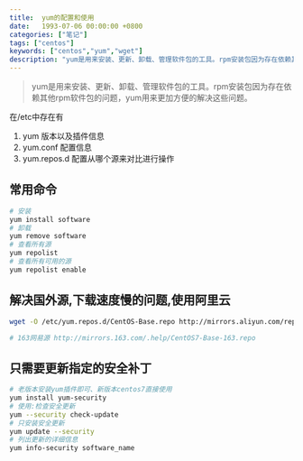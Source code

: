 ```yaml
---
title:  yum的配置和使用
date:   1993-07-06 00:00:00 +0800
categories: ["笔记"]
tags: ["centos"]
keywords: ["centos","yum","wget"]
description: "yum是用来安装、更新、卸载、管理软件包的工具。rpm安装包因为存在依赖其他rpm软件包的问题，yum用来更加方便的解决这些问题"
---
```



> yum是用来安装、更新、卸载、管理软件包的工具。rpm安装包因为存在依赖其他rpm软件包的问题，yum用来更加方便的解决这些问题。  

在/etc中存在有  

1. yum          版本以及插件信息
2. yum.conf     配置信息
3. yum.repos.d  配置从哪个源来对比进行操作


常用命令
---
```bash
# 安装
yum install software
# 卸载
yum remove software
# 查看所有源
yum repolist
# 查看所有可用的源
yum repolist enable
```

解决国外源,下载速度慢的问题,使用阿里云
---
```bash
wget -O /etc/yum.repos.d/CentOS-Base.repo http://mirrors.aliyun.com/repo/Centos-7.repo

# 163网易源 http://mirrors.163.com/.help/CentOS7-Base-163.repo
```

只需要更新指定的安全补丁
---
```bash
# 老版本安装yum插件即可、新版本centos7直接使用
yum install yum-security
# 使用:检查安全更新
yum --security check-update
# 只安装安全更新
yum update --security
# 列出更新的详细信息
yum info-security software_name
```
